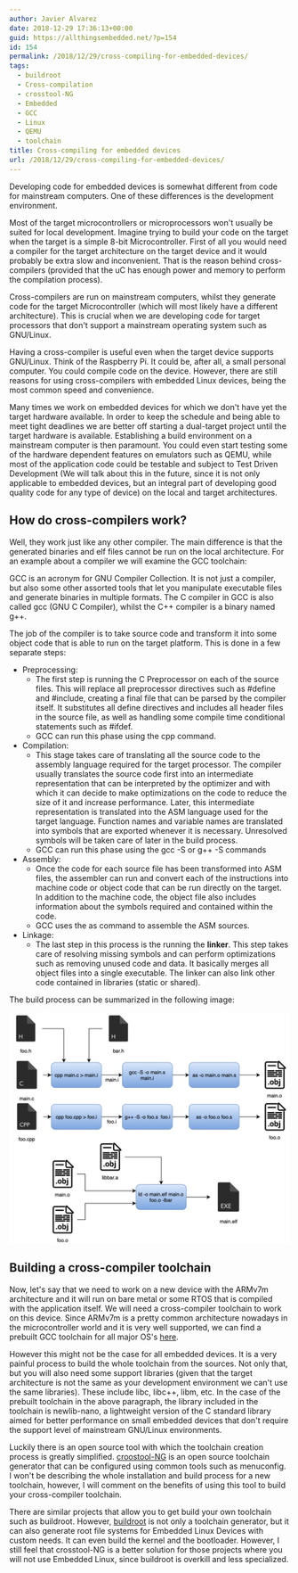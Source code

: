 ```yaml
---
author: Javier Alvarez
date: 2018-12-29 17:36:13+00:00
guid: https://allthingsembedded.net/?p=154
id: 154
permalink: /2018/12/29/cross-compiling-for-embedded-devices/
tags:
  - buildroot
  - Cross-compilation
  - crosstool-NG
  - Embedded
  - GCC
  - Linux
  - QEMU
  - toolchain
title: Cross-compiling for embedded devices
url: /2018/12/29/cross-compiling-for-embedded-devices/
---
```


Developing code for embedded devices is somewhat different from code for mainstream computers. One of these differences is the development environment.

Most of the target microcontrollers or microprocessors won't usually be suited for local development. Imagine trying to build your code on the target when the target is a simple 8-bit Microcontroller. First of all you would need a compiler for the target architecture on the target device and it would probably be extra slow and inconvenient. That is the reason behind cross-compilers (provided that the uC has enough power and memory to perform the compilation process).

Cross-compilers are run on mainstream computers, whilst they generate code for the target Microcontroller (which will most likely have a different architecture). This is crucial when we are developing code for target processors that don't support a mainstream operating system such as GNU/Linux.

Having a cross-compiler is useful even when the target device supports GNU/Linux. Think of the Raspberry Pi. It could be, after all, a small personal computer. You could compile code on the device. However, there are still reasons for using cross-compilers with embedded Linux devices, being the most common speed and convenience.

Many times we work on embedded devices for which we don't have yet the target hardware available. In order to keep the schedule and being able to meet tight deadlines we are better off starting a dual-target project until the target hardware is available. Establishing a build environment on a mainstream computer is then paramount. You could even start testing some of the hardware dependent features on emulators such as QEMU, while most of the application code could be testable and subject to Test Driven Development (We will talk about this in the future, since it is not only applicable to embedded devices, but an integral part of developing good quality code for any type of device) on the local and target architectures.

## How do cross-compilers work?

Well, they work just like any other compiler. The main difference is that the generated binaries and elf files cannot be run on the local architecture. For an example about a compiler we will examine the GCC toolchain:

GCC is an acronym for GNU Compiler Collection. It is not just a compiler, but also some other assorted tools that let you manipulate executable files and generate binaries in multiple formats. The C compiler in GCC is also called gcc (GNU C Compiler), whilst the C++ compiler is a binary named g++.

The job of the compiler is to take source code and transform it into some object code that is able to run on the target platform. This is done in a few separate steps:

  * Preprocessing:
      * The first step is running the C Preprocessor on each of the source files. This will replace all preprocessor directives such as #define and #include, creating a final file that can be parsed by the compiler itself. It substitutes all define directives and includes all header files in the source file, as well as handling some compile time conditional statements such as #ifdef.
      * GCC can run this phase using the cpp command.
  * Compilation:
      * This stage takes care of translating all the source code to the assembly language required for the target processor. The compiler usually translates the source code first into an intermediate representation that can be interpreted by the optimizer and with which it can decide to make optimizations on the code to reduce the size of it and increase performance. Later, this intermediate representation is translated into the ASM language used for the target language. Function names and variable names are translated into symbols that are exported whenever it is necessary. Unresolved symbols will be taken care of later in the build process.
      * GCC can run this phase using the gcc -S or g++ -S commands
  * Assembly:
      * Once the code for each source file has been transformed into ASM files, the assembler can run and convert each of the instructions into machine code or object code that can be run directly on the target. In addition to the machine code, the object file also includes information about the symbols required and contained within the code.
      * GCC uses the as command to assemble the ASM sources.
  * Linkage:
      * The last step in this process is the running the **linker**. This step takes care of resolving missing symbols and can perform optimizations such as removing unused code and data. It basically merges all object files into a single executable. The linker can also link other code contained in libraries (static or shared).

The build process can be summarized in the following image:

![Compiler tools](/images/Compiler_tools-2.png)

## Building a cross-compiler toolchain

Now, let's say that we need to work on a new device with the ARMv7m architecture and it will run on bare metal or some RTOS that is compiled with the application itself. We will need a cross-compiler toolchain to work on this device. Since ARMv7m is a pretty common architecture nowadays in the microcontroller world and it is very well supported, we can find a prebuilt GCC toolchain for all major OS's [here](https://developer.arm.com/open-source/gnu-toolchain/gnu-rm/downloads).

However this might not be the case for all embedded devices. It is a very painful process to build the whole toolchain from the sources. Not only that, but you will also need some support libraries (given that the target architecture is not the same as your development environment we can't use the same libraries). These include libc, libc++, libm, etc. In the case of the prebuilt toolchain in the above paragraph, the library included in the toolchain is newlib-nano, a lightweight version of the C standard library aimed for better performance on small embedded devices that don't require the support level of mainstream GNU/Linux environments.

Luckily there is an open source tool with which the toolchain creation process is greatly simplified. [croostool-NG](http://crosstool-ng.github.io) is an open source toolchain generator that can be configured using common tools such as menuconfig. I won't be describing the whole installation and build process for a new toolchain, however, I will comment on the benefits of using this tool to build your cross-compiler toolchain.

There are similar projects that allow you to get build your own toolchain such as buildroot. However, [buildroot](https://buildroot.org) is not only a toolchain generator, but it can also generate root file systems for Embedded Linux Devices with custom needs. It can even build the kernel and the bootloader. However, I still feel that crosstool-NG is a better solution for those projects where you will not use Embedded Linux, since buildroot is overkill and less specialized.
